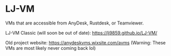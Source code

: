 # LJ-VM
VMs that are accessible from AnyDesk, Rustdesk, or Teamviewer.

LJ-VM Classic (will soon be out of date): https://lj9859.github.io/LJ-VM/

Old project website: https://anydeskvms.wixsite.com/avms (Warning: These VMs are most likely never coming back lol)
